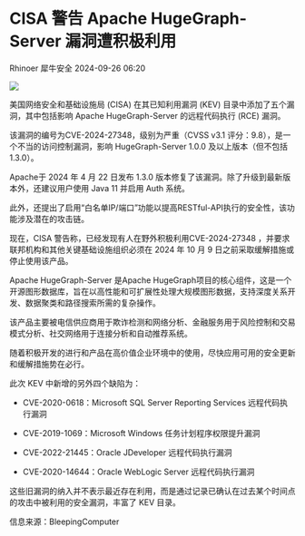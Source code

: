 #  CISA 警告 Apache HugeGraph-Server 漏洞遭积极利用   
Rhinoer  犀牛安全   2024-09-26 06:20  
  
![](https://mmbiz.qpic.cn/mmbiz_png/qvpgicaewUBkxw9H6xwors31sSIO6CKaRItHibJ9SLGJdkZPkYeNhYcpIUf1iclib2hmTsMssBasHekicQVhOT8szzA/640?wx_fmt=png&from=appmsg "")  
  
美国网络安全和基础设施局 (CISA) 在其已知利用漏洞 (KEV) 目录中添加了五个漏洞，其中包括影响 Apache HugeGraph-Server 的远程代码执行 (RCE) 漏洞。  
  
该漏洞的编号为CVE-2024-27348，级别为严重（CVSS v3.1 评分：9.8），是一个不当的访问控制漏洞，影响 HugeGraph-Server 1.0.0 及以上版本（但不包括 1.3.0）。  
  
Apache于 2024 年 4 月 22 日发布 1.3.0 版本修复了该漏洞。除了升级到最新版本外，还建议用户使用 Java 11 并启用 Auth 系统。  
  
此外，还提出了启用“白名单IP/端口”功能以提高RESTful-API执行的安全性，该功能涉及潜在的攻击链。  
  
现在，CISA 警告称，已经发现有人在野外积极利用CVE-2024-27348 ，并要求联邦机构和其他关键基础设施组织必须在 2024 年 10 月 9 日之前采取缓解措施或停止使用该产品。  
  
Apache HugeGraph-Server 是Apache HugeGraph项目的核心组件，这是一个开源图形数据库，旨在以高性能和可扩展性处理大规模图形数据，支持深度关系开发、数据聚类和路径搜索所需的复杂操作。  
  
该产品主要被电信供应商用于欺诈检测和网络分析、金融服务用于风险控制和交易模式分析、社交网络用于连接分析和自动推荐系统。  
  
随着积极开发的进行和产品在高价值企业环境中的使用，尽快应用可用的安全更新和缓解措施势在必行。  
  
此次 KEV 中新增的另外四个缺陷为：  
- CVE-2020-0618：Microsoft SQL Server Reporting Services 远程代码执行漏洞  
  
- CVE-2019-1069：Microsoft Windows 任务计划程序权限提升漏洞  
  
- CVE-2022-21445：Oracle JDeveloper 远程代码执行漏洞  
  
- CVE-2020-14644：Oracle WebLogic Server 远程代码执行漏洞  
  
这些旧漏洞的纳入并不表示最近存在利用，而是通过记录已确认在过去某个时间点的攻击中被利用的安全漏洞，丰富了 KEV 目录。  
  
  
信息来源：BleepingComputer  
  
